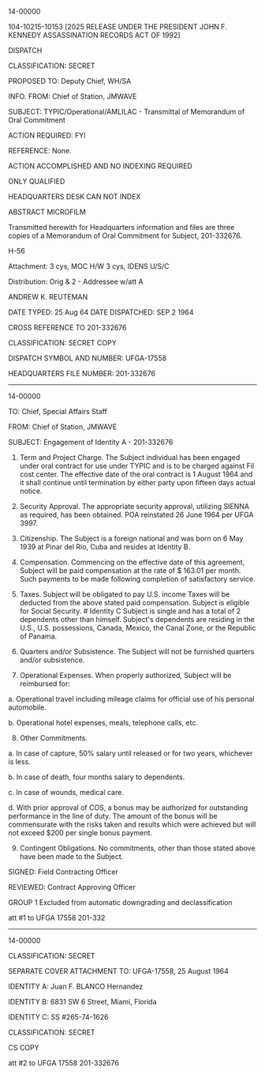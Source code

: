 14-00000

104-10215-10153 [2025 RELEASE UNDER THE PRESIDENT JOHN F. KENNEDY ASSASSINATION RECORDS ACT OF 1992]

DISPATCH

CLASSIFICATION: SECRET

PROPOSED TO: Deputy Chief, WH/SA

INFO. FROM: Chief of Station, JMWAVE

SUBJECT: TYPIC/Operational/AMLILAC - Transmittal of Memorandum of Oral Commitment

ACTION REQUIRED: FYI

REFERENCE: None.

ACTION ACCOMPLISHED AND NO INDEXING REQUIRED

ONLY QUALIFIED

HEADQUARTERS DESK CAN NOT INDEX

ABSTRACT MICROFILM

Transmitted herewith for Headquarters information and files are three copies of a Memorandum of Oral Commitment for Subject, 201-332676.

H-56

Attachment:
3 cys, MOC H/W
3 cys, IDENS U/S/C

Distribution:
Orig & 2 - Addressee w/att A

ANDREW K. REUTEMAN

DATE TYPED: 25 Aug 64
DATE DISPATCHED: SEP 2 1964

CROSS REFERENCE TO 201-332676

CLASSIFICATION: SECRET COPY

DISPATCH SYMBOL AND NUMBER: UFGA-17558

HEADQUARTERS FILE NUMBER: 201-332676

---

14-00000

TO: Chief, Special Affairs Staff

FROM: Chief of Station, JMWAVE

SUBJECT: Engagement of Identity A - 201-332676

1. Term and Project Charge. The Subject individual has been engaged under oral contract for use under TYPIC and is to be charged against Fil cost center. The effective date of the oral contract is 1 August 1964 and it shall continue until termination by either party upon fifteen days actual notice.

2. Security Approval. The appropriate security approval, utilizing SIENNA as required, has been obtained. POA reinstated 26 June 1964 per UFGA 3997.

3. Citizenship. The Subject is a foreign national and was born on 6 May 1939 at Pinar del Rio, Cuba and resides at Identity B.

4. Compensation. Commencing on the effective date of this agreement, Subject will be paid compensation at the rate of $ 163.01 per month. Such payments to be made following completion of satisfactory service.

5. Taxes. Subject will be obligated to pay U.S. income Taxes will be deducted from the above stated paid compensation. Subject is eligible for Social Security. # Identity C Subject is single and has a total of 2 dependents other than himself. Subject's dependents are residing in the U.S., U.S. possessions, Canada, Mexico, the Canal Zone, or the Republic of Panama.

6. Quarters and/or Subsistence. The Subject will not be furnished quarters and/or subsistence.

7. Operational Expenses. When properly authorized, Subject will be reimbursed for:

a. Operational travel including mileage claims for official use of his personal automobile.

b. Operational hotel expenses, meals, telephone calls, etc.

8. Other Commitments.

a. In case of capture, 50% salary until released or for two years, whichever is less.

b. In case of death, four months salary to dependents.

c. In case of wounds, medical care.

d. With prior approval of COS, a bonus may be authorized for outstanding performance in the line of duty. The amount of the bonus will be commensurate with the risks taken and results which were achieved but will not exceed $200 per single bonus payment.

9. Contingent Obligations. No commitments, other than those stated above have been made to the Subject.

SIGNED: Field Contracting Officer

REVIEWED: Contract Approving Officer

GROUP 1 Excluded from automatic downgrading and declassification

att #1 to UFGA 17558 201-332

---

14-00000

CLASSIFICATION: SECRET

SEPARATE COVER ATTACHMENT TO: UFGA-17558, 25 August 1964

IDENTITY A: Juan F. BLANCO Hernandez

IDENTITY B: 6831 SW 6 Street, Miami, Florida

IDENTITY C: SS #265-74-1626

CLASSIFICATION: SECRET

CS COPY

att #2 to UFGA 17558 201-332676
